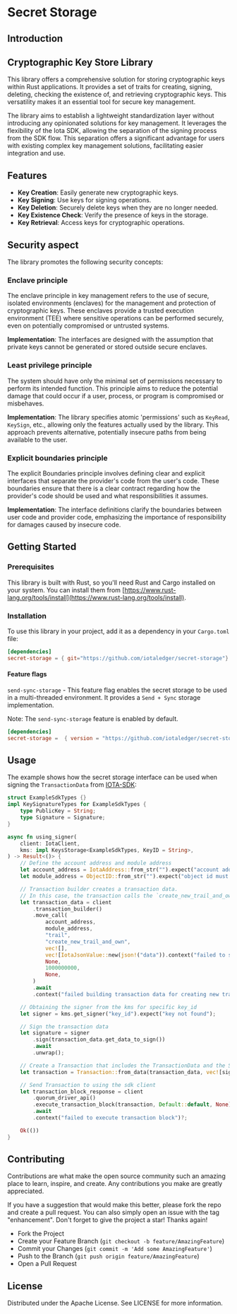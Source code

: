 # Secret Storage

## Introduction

## Cryptographic Key Store Library

This library offers a comprehensive solution for storing cryptographic keys within Rust applications. It provides a set of traits for creating, signing, deleting, checking the existence of, and retrieving cryptographic keys. This versatility makes it an essential tool for secure key management.

The library aims to establish a lightweight standardization layer without introducing any opinionated solutions for key management. It leverages the flexibility of the Iota SDK, allowing the separation of the signing process from the SDK flow. This separation offers a significant advantage for users with existing complex key management solutions, facilitating easier integration and use.

## Features

- **Key Creation**: Easily generate new cryptographic keys.
- **Key Signing**: Use keys for signing operations.
- **Key Deletion**: Securely delete keys when they are no longer needed.
- **Key Existence Check**: Verify the presence of keys in the storage.
- **Key Retrieval**: Access keys for cryptographic operations.

## Security aspect

The library promotes the following security concepts:

### Enclave principle

The enclave principle in key management refers to the use of secure, isolated environments (enclaves) for the management and protection of cryptographic keys. These enclaves provide a trusted execution environment (TEE) where sensitive operations can be performed securely, even on potentially compromised or untrusted systems.

**Implementation**: The interfaces are designed with the assumption that private keys cannot be generated or stored outside secure enclaves.

### Least privilege principle

  The system should have only the minimal set of permissions necessary to perform its intended function. This principle aims to reduce the potential damage that could occur if a user, process, or program is compromised or misbehaves.

**Implementation**: The library specifies atomic 'permissions' such as `KeyRead`, `KeySign`, etc., allowing only the features actually used by the library. This approach prevents alternative, potentially insecure paths from being available to the user.

### Explicit boundaries principle

The explicit Boundaries principle involves defining clear and explicit interfaces that separate the provider's code from the user's code. These boundaries ensure that there is a clear contract regarding how the provider's code should be used and what responsibilities it assumes.

**Implementation**: The interface definitions clarify the boundaries between user code and provider code, emphasizing the importance of responsibility for damages caused by insecure code.

## Getting Started

### Prerequisites

This library is built with Rust, so you'll need Rust and Cargo installed on your system. You can install them from [https://www.rust-lang.org/tools/install](https://www.rust-lang.org/tools/install).

### Installation

To use this library in your project, add it as a dependency in your `Cargo.toml` file:

```toml
[dependencies]
secret-storage = { git="https://github.com/iotaledger/secret-storage"}
```

#### Feature flags

`send-sync-storage` - This feature flag enables the secret storage to be used in a multi-threaded environment. It provides a `Send + Sync` storage implementation.

Note: The `send-sync-storage` feature is enabled by default.

```toml
[dependencies]
secret-storage =  { version = "https://github.com/iotaledger/secret-storage", features="[send-sync-storage]" }

```

## Usage

The example shows how the secret storage interface can be used when signing the `TransactionData` from [IOTA-SDK](https://github.com/iotaledger/iota):

```rust
struct ExampleSdkTypes {}
impl KeySignatureTypes for ExampleSdkTypes {
    type PublicKey = String;
    type Signature = Signature;
}

async fn using_signer(
    client: IotaClient,
    kms: impl KeysStorage<ExampleSdkTypes, KeyID = String>,
) -> Result<()> {
    // Define the account address and module address
    let account_address = IotaAddress::from_str("").expect("account address must be valid");
    let module_address = ObjectID::from_str("").expect("object id must be valid");

    // Transaction builder creates a transaction data.
    // In this case, the transaction calls the `create_new_trail_and_own`` from `trails` module
    let transaction_data = client
        .transaction_builder()
        .move_call(
            account_address,
            module_address,
            "trail",
            "create_new_trail_and_own",
            vec![],
            vec![IotaJsonValue::new(json!("data")).context("failed to serialize immutable data")?],
            None,
            1000000000,
            None,
        )
        .await
        .context("failed building transaction data for creating new trail and owning it");

    // Obtaining the signer from the kms for specific key_id
    let signer = kms.get_signer("key_id").expect("key not found");

    // Sign the transaction data
    let signature = signer
        .sign(transaction_data.get_data_to_sign())
        .await
        .unwrap();

    // Create a Transaction that includes the TransactionData and the Signature
    let transaction = Transaction::from_data(transaction_data, vec![signature]);

    // Send Transaction to using the sdk client
    let transaction_block_response = client
        .quorum_driver_api()
        .execute_transaction_block(transaction, Default::default, None)
        .await
        .context("failed to execute transaction block")?;

    Ok(())
}
```

## Contributing

Contributions are what make the open source community such an amazing place to learn, inspire, and create. Any contributions you make are greatly appreciated.

If you have a suggestion that would make this better, please fork the repo and create a pull request. You can also simply open an issue with the tag "enhancement". Don't forget to give the project a star! Thanks again!

- Fork the Project
- Create your Feature Branch (`git checkout -b feature/AmazingFeature`)
- Commit your Changes (`git commit -m 'Add some AmazingFeature'`)
- Push to the Branch (`git push origin feature/AmazingFeature`)
- Open a Pull Request

## License

Distributed under the Apache License. See LICENSE for more information.
